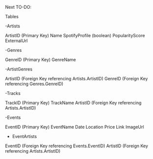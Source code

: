 Next TO-DO:

Tables

-Artists

ArtistID (Primary Key)
Name
SpotifyProfile (boolean)
PopularityScore
ExternalUrl

-Genres

GenreID (Primary Key)
GenreName

-ArtistGenres

ArtistID (Foreign Key referencing Artists.ArtistID)
GenreID (Foreign Key referencing Genres.GenreID)

-Tracks

TrackID (Primary Key)
TrackName
ArtistID (Foreign Key referencing Artists.ArtistID)

-Events

EventID (Primary Key)
EventName
Date
Location
Price
Link
ImageUrl

- EventArtists

EventID (Foreign Key referencing Events.EventID)
ArtistID (Foreign Key referencing Artists.ArtistID)
